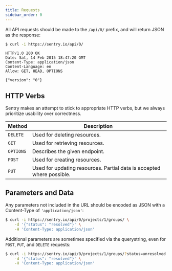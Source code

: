 ```yaml
---
title: Requests
sidebar_order: 0
---
```


All API requests should be made to the `/api/0/` prefix, and will return JSON as the response:

```bash
$ curl -i https://sentry.io/api/0/
```

```http
HTTP/1.0 200 OK
Date: Sat, 14 Feb 2015 18:47:20 GMT
Content-Type: application/json
Content-Language: en
Allow: GET, HEAD, OPTIONS

{"version": "0"}
```

## HTTP Verbs

Sentry makes an attempt to stick to appropriate HTTP verbs, but we always prioritize usability over correctness.

| Method | Description |
| --- | --- |
| `DELETE` | Used for deleting resources. |
| `GET` | Used for retrieving resources. |
| `OPTIONS` | Describes the given endpoint. |
| `POST` | Used for creating resources. |
| `PUT` | Used for updating resources. Partial data is accepted where possible. |

## Parameters and Data

Any parameters not included in the URL should be encoded as JSON with a Content-Type of `'application/json'`:

```bash
$ curl -i https://sentry.io/api/0/projects/1/groups/ \
    -d '{"status": "resolved"}' \
    -H 'Content-Type: application/json'
```

Additional parameters are sometimes specified via the querystring, even for `POST`, `PUT`, and `DELETE` requests:

```bash
$ curl -i https://sentry.io/api/0/projects/1/groups/?status=unresolved \
    -d '{"status": "resolved"}' \
    -H 'Content-Type: application/json'
```
